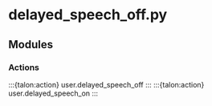 # delayed_speech_off.py

## Modules

### Actions

:::{talon:action} user.delayed_speech_off
:::
:::{talon:action} user.delayed_speech_on
:::

